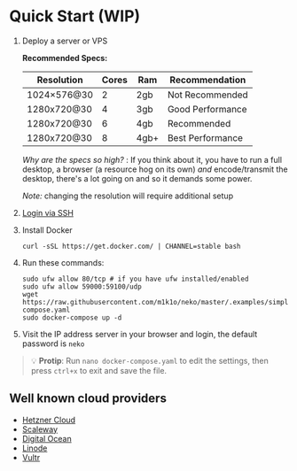 # Quick Start (WIP)

1. Deploy a server or VPS

    **Recommended Specs:**
    
    | Resolution  | Cores | Ram   | Recommendation   |
    |-------------|-------|-------|------------------|
    | 1024×576@30 | 2     | 2gb   | Not Recommended  |
    | 1280x720@30 | 4     | 3gb   | Good Performance |
    | 1280x720@30 | 6     | 4gb   | Recommended      |
    | 1280x720@30 | 8     | 4gb+  | Best Performance |
  
    *Why are the specs so high?* : If you think about it, you have to run a full desktop, a browser (a resource hog on its own) *and* encode/transmit the desktop, there's a lot going on and so it demands some power.

    *Note:* changing the resolution will require additional setup 

2. [Login via SSH](https://www.digitalocean.com/docs/droplets/how-to/connect-with-ssh/)

3. Install Docker
    ```shell
    curl -sSL https://get.docker.com/ | CHANNEL=stable bash
    ```
4. Run these commands:
    ```shell
    sudo ufw allow 80/tcp # if you have ufw installed/enabled
    sudo ufw allow 59000:59100/udp
    wget https://raw.githubusercontent.com/m1k1o/neko/master/.examples/simple/docker-compose.yaml
    sudo docker-compose up -d
    ```
5. Visit the IP address server in your browser and login, the default password is `neko`

> 💡 **Protip**: Run `nano docker-compose.yaml` to edit the settings, then press `ctrl+x` to exit and save the file.

## Well known cloud providers
* [Hetzner Cloud](https://www.hetzner.com/cloud)
* [Scaleway](https://www.scaleway.com/)
* [Digital Ocean](https://www.digitalocean.com/)
* [Linode](https://www.linode.com/)
* [Vultr](https://www.vultr.com/)